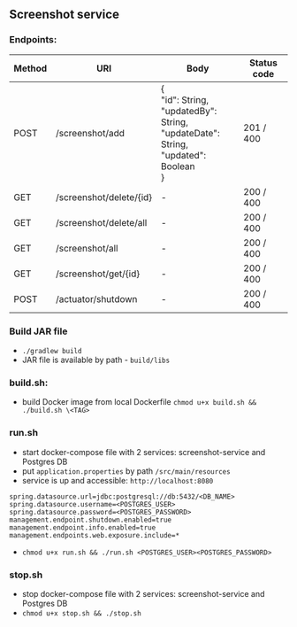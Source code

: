 ## Screenshot service

### Endpoints:

| Method | URI                     | Body                                                                                                 | Status code |
|--------|-------------------------|------------------------------------------------------------------------------------------------------|-------------|
| POST   | /screenshot/add         | { <br/>"id": String,<br/>"updatedBy": String,<br/>"updateDate": String,<br/>"updated": Boolean<br/>} | 201 / 400   |
| GET    | /screenshot/delete/{id} | -                                                                                                    | 200 / 400   |
| GET    | /screenshot/delete/all  | -                                                                                                    | 200 / 400   |
| GET    | /screenshot/all         | -                                                                                                    | 200 / 400   |
| GET    | /screenshot/get/{id}    | -                                                                                                    | 200 / 400   |
| POST   | /actuator/shutdown      | -                                                                                                    | 200 / 400   |

### Build JAR file

- ```./gradlew build```
- JAR file is available by path - ```build/libs```

### build.sh:

- build Docker image from local Dockerfile ```chmod u+x build.sh && ./build.sh \<TAG>```

### run.sh

- start docker-compose file with 2 services: screenshot-service and Postgres DB
- put ```application.properties``` by path ```/src/main/resources```
- service is up and accessible: ```http://localhost:8080```

```properties
spring.datasource.url=jdbc:postgresql://db:5432/<DB_NAME>
spring.datasource.username=<POSTGRES_USER>
spring.datasource.password=<POSTGRES_PASSWORD>
management.endpoint.shutdown.enabled=true
management.endpoint.info.enabled=true
management.endpoints.web.exposure.include=*
```

- ```chmod u+x run.sh && ./run.sh <POSTGRES_USER><POSTGRES_PASSWORD>```

### stop.sh

- stop docker-compose file with 2 services: screenshot-service and Postgres DB
- ```chmod u+x stop.sh && ./stop.sh```